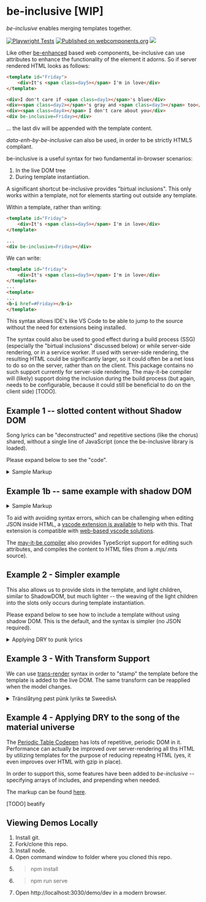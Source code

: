 # be-inclusive [WIP]

*be-inclusive* enables merging templates together.  

[![Playwright Tests](https://github.com/bahrus/be-inclusive/actions/workflows/CI.yml/badge.svg?branch=baseline)](https://github.com/bahrus/be-inclusive/actions/workflows/CI.yml)
[![Published on webcomponents.org](https://img.shields.io/badge/webcomponents.org-published-blue.svg)](https://www.webcomponents.org/element/be-inclusive)
<a href="https://nodei.co/npm/be-inclusive/"><img src="https://nodei.co/npm/be-inclusive.png"></a>


Like other [be-enhanced](https://github.com/bahrus/be-enhanced) based web components, be-inclusive can use attributes to enhance the functionality of the element it adorns.  So if server rendered HTML looks as follows:

```html
<template id="Friday">
    <div>It's <span class=day5></span> I'm in love</div>
</template>

<div>I don't care if <span class=day1></span>'s blue</div>
<div><span class=day2></span>'s gray and <span class=day3></span> too</div>
<div><span class=day4></span> I don't care about you</div>
<div be-inclusive=Friday></div>
```

... the last div will be appended with the template content.

*data-enh-by-be-inclusive* can also be used, in order to be strictly HTML5 compliant.

be-inclusive is a useful syntax for two fundamental in-browser scenarios:

1.  In the live DOM tree
2.  During template instantiation.

A significant shortcut be-inclusive provides "birtual inclusions".  This only works within a template, not for elements starting out outside any template.

Within a template, rather than writing:

```html
<template id="Friday">
    <div>It's <span class=day5></span> I'm in love</div>
</template>

...
<div be-inclusive=Friday></div>

```

We can write:

```html
<template id="friday">
    <div>It's <span class=day5></span> I'm in love</div>
</template>
...
<template>
...
<b-i href=#Friday></b-i>
</template>

```

This syntax allows IDE's like VS Code to be able to jump to the source without the need for extensions being installed.

The syntax could also be used to good effect during a build process (SSG) (especially the "birtual inclusions" discussed below) or while server-side rendering, or in a service worker.  If used with server-side rendering, the resulting HTML could be significantly larger, so it could often be a net loss to do so on the server, rather than on the client.  This package contains no such support currently for server-side rendering.  The may-it-be compiler will (likely) support doing the inclusion during the build process (but again, needs to be configurable, because it could still be beneficial to do on the client side) [TODO].


## Example 1 -- slotted content without Shadow DOM

Song lyrics can be "deconstructed" and repetitive sections (like the chorus) shared, without a single line of JavaScript (once the be-inclusive library is loaded).

Please expand below to see the "code".

<details>
<summary>Sample Markup</summary>

```html
<style>
    div {
    background-color: cornsilk;
    }
</style>
    
<h3><a href="https://www.youtube.com/watch?v=eAfyFTzZDMM" target="_blank">Beautiful</a></h3>
<h4>Christina Aguilera</h4>

<p>Don't look at me</p>
<p>
    <div>Everyday is so wonderful</div>
    <div>Then suddenly</div>
    <div>It's hard to breathe</div>
    <div>Now and then I get insecure</div>
    <div>From all the pain</div>
    <div>I'm so ashamed</div>
</p>


<template id=beautiful>
    <div>
        <slot-bot name=subjectIs></slot-bot> beautiful
    </div>
</template>
<template id=down>
    <div>So don't you bring me down today</div>
</template>
<template id=chorus>
    <b-i href=#beautiful>
        <span slot-bot=subjectIs>
            <slot-bot name=subjectIs1></slot-bot>
        </span>
    </b-i>

    <div>No matter what they say</div>
    <div prop-pronoun>Words
        <slot-bot name=verb1></slot-bot> bring
        <slot-bot name=pronoun1></slot-bot> down</div>
    <div>Oh no</div>
    <b-i href=#beautiful>
        <span slot-bot=subjectIs>
            <slot-bot name=subjectIs2></slot-bot>
        </span>
    </b-i>
    <div>In every single way</div>
    <div>Yes words
        <slot-bot name=verb2></slot-bot> bring
        <slot-bot name=pronoun2></slot-bot> down
    </div>
    <div>Oh no</div>

    <div be-inclusive=down></div>
</template>

<div be-inclusive=chorus>
    <span slot-bot=verb1>can't</span>
    <span slot-bot=verb2>can't</span>
    <span slot-bot=pronoun1>me</span>
    <span slot-bot=pronoun2>me</span>
    <span slot-bot=subjectIs1>I am</span>
    <span slot-bot=subjectIs2>I am</span>
</div>



<p>
    <div>To all your friends you're delirious</div>
    <div>So consumed</div>
    <div>In all your doom, ooh</div>
    <div>Trying hard to fill the emptiness</div>
    <div>The pieces gone</div>
    <div>Left the puzzle undone</div>
    <div>Ain't that the way it is</div>
</p>
<p>
    <div be-inclusive=chorus>
        <span slot-bot=verb1>can't</span>
        <span slot-bot=verb2>can't</span>
        <span slot-bot=pronoun1>you</span>
        <span slot-bot=pronoun2>you</span>
        <span slot-bot=subjectIs1>You are</span>
        <span slot-bot=subjectIs2>You are</span>
    </div>
</p>
<br>
<template id=no-matter>
    No matter what we <slot-bot name=verb1></slot-bot> (no matter what we <slot-bot name=verb2></slot-bot>)
</template>
<div be-inclusive=no-matter>
    <span slot-bot=verb1>do</span>
    <span slot-bot=verb2>do</span>
</div>
<br>
<div be-inclusive=no-matter>
    <span slot-bot=verb1>say</span>
    <span slot-bot=verb2>say</span>
</div>

<div>We're the song inside the tune (yeah, oh yeah)</div>
<div>Full of beautiful mistakes</div>
<p>
    <div>And everywhere we go (and everywhere we go)</div>
    <div>The sun will always shine (the sun will always, always, shine)</div>
    <div>And tomorrow we might awake</div>
    <div>On the other side</div>
</p>
<p>
    <div be-inclusive=chorus>
        <span slot-bot=verb1>won't</span>
        <span slot-bot=verb2>can't</span>
        <span slot-bot=pronoun1>us</span>
        <span slot-bot=pronoun2>us</span>
        <span slot-bot=subjectIs1>We are</span>
        <span slot-bot=subjectIs2>We are</span>
    </div>
</p>
<p>
    <div>Oh, oh</div>
    <div>Don't you bring me down today</div>
    <div>Don't you bring me down, ooh</div>
    <div>Today</div>
</p>

```
</details>

## Example 1b -- same example with shadow DOM

<details>
<summary>Sample Markup</summary>

```html
    <style>
        div {
        background-color: cornsilk;
        }
    </style>
        
    <h3><a href="https://www.youtube.com/watch?v=eAfyFTzZDMM" target="_blank">Beautiful</a></h3>
    <h4>Christina Aguilera</h4>
    
    <p>Don't look at me</p>
    <p>
        <div>Everyday is so wonderful</div>
        <div>Then suddenly</div>
        <div>It's hard to breathe</div>
        <div>Now and then I get insecure</div>
        <div>From all the pain</div>
        <div>I'm so ashamed</div>
    </p>


    <template id=beautiful>
        <style>
            div {
                background-color: burlywood;
            }
        </style>
    
        <div>
            <slot name=subjectIs></slot> beautiful
        </div>
    </template>
    <template id=down>
        <div>So don't you bring me down today</div>
    </template>
    <template id=chorus>
        <b-i href=#beautiful shadowrootmode=open>
            <span slot=subjectIs>
                <slot name=subjectIs1></slot>
            </span>
        </b-i>

        <div>No matter what they say</div>
        <div prop-pronoun>Words
            <slot name=verb1></slot> bring
            <slot name=pronoun1></slot> down</div>
        <div>Oh no</div>
        <b-i href=#beautiful shadowrootmode=open>
            <span slot=subjectIs>
                <slot name=subjectIs2></slot>
            </span>
        </b-i>
        <div>In every single way</div>
        <div>Yes words
            <slot name=verb2></slot> bring
            <slot name=pronoun2></slot> down
        </div>
        <div>Oh no</div>

        <div be-inclusive=down></div>
    </template>

    <div  be-inclusive='{
        "of": "chorus",
        "shadowRootMode": "open"
    }'>
        <span slot=verb1>can't</span>
        <span slot=verb2>can't</span>
        <span slot=pronoun1>me</span>
        <span slot=pronoun2>me</span>
        <span slot=subjectIs1>I am</span>
        <span slot=subjectIs2>I am</span>
    </div>



    <p>
        <div>To all your friends you're delirious</div>
        <div>So consumed</div>
        <div>In all your doom, ooh</div>
        <div>Trying hard to fill the emptiness</div>
        <div>The pieces gone</div>
        <div>Left the puzzle undone</div>
        <div>Ain't that the way it is</div>
    </p>
    <p>
        <div be-inclusive='{
            "of": "chorus",
            "shadowRootMode": "open"
        }'>
            <span slot=verb1>can't</span>
            <span slot=verb2>can't</span>
            <span slot=pronoun1>you</span>
            <span slot=pronoun2>you</span>
            <span slot=subjectIs1>You are</span>
            <span slot=subjectIs2>You are</span>
        </div>
    </p>
    <br>
    <template id=no-matter>
        <style>
            div {
                background-color: rgb(221, 255, 205);
            }
        </style>
        <div>
            No matter what we <slot name=verb1></slot> (no matter what we <slot name=verb2></slot>)
        </div>
        
    </template>
    <div be-inclusive='{
        "of": "no-matter",
        "shadowRootMode": "open"
    }'>
        <span slot=verb1>do</span>
        <span slot=verb2>do</span>
    </div>
    <br>
    <div be-inclusive='{
        "of": "no-matter",
        "shadowRootMode": "open"
    }'>
        <span slot=verb1>say</span>
        <span slot=verb2>say</span>
    </div>

    <div>We're the song inside the tune (yeah, oh yeah)</div>
    <div>Full of beautiful mistakes</div>
    <p>
        <div>And everywhere we go (and everywhere we go)</div>
        <div>The sun will always shine (the sun will always, always, shine)</div>
        <div>And tomorrow we might awake</div>
        <div>On the other side</div>
    </p>
    <p>
        <div be-inclusive='{
            "of": "chorus",
            "shadowRootMode": "open"
        }'>
            <span slot=verb1>won't</span>
            <span slot=verb2>can't</span>
            <span slot=pronoun1>us</span>
            <span slot=pronoun2>us</span>
            <span slot=subjectIs1>We are</span>
            <span slot=subjectIs2>We are</span>
        </div>
    </p>
    <p>
        <div>Oh, oh</div>
        <div>Don't you bring me down today</div>
        <div>Don't you bring me down, ooh</div>
        <div>Today</div>
    </p>

```
</details>


To aid with avoiding syntax errors, which can be challenging when editing JSON inside HTML, a [vscode extension is available](https://marketplace.visualstudio.com/items?itemName=andersonbruceb.json-in-html) to help with this.  That extension is compatible with [web-based vscode solutions](https://github.dev/bahrus/be-inclusive).

The [may-it-be compiler](https://github.div/bahrus/may-it-be) also provides TypeScript support for editing such attributes, and compiles the content to HTML files (from a *.mjs/*.mts source).

## Example 2 - Simpler example


This also allows us to provide slots in the template, and light children, similar to ShadowDOM, but much lighter -- the weaving of the light children into the slots only occurs during template instantiation.


Please expand below to see how to include a template without using shadow DOM.  This is the default, and the syntax is simpler (no JSON required).

<details>
<summary>Applying DRY to punk lyrics</summary>

```html
    <a rel=noopener href="https://www.youtube.com/watch?v=tWbrAWmhDwY" target="_blank">Something's gone wrong again</a>
    <template id="title">Something's gone wrong again</template>
    <template id="title2">Something goes wrong again</template>
    <template id="again">And again</template>
    <template id="again2">And again, and again, again and something's gone wrong again</template>
    <template id="again3">And again, and again, again and something goes wrong again</template>
    <template id="agains">
        <b-i href=#again></b-i><br>
        <b-i href=#again2></b-i><br>
        <b-i href=#title></b-i>
    </template>
    <template id="agains2">
        <b-i href=#title2></b-i><br>
        <b-i href=#again></b-i><br>
        <b-i href=#again3></b-i><br>
        <b-i href=#title2></b-i>
    </template>
    <template id="bus">
        <span>Nothing ever happens to people like us</span><br>
        <span>'Cept we miss the bus, something goes wrong again</span><br>
        <span>Need a smoke, use my last fifty P.</span><br>
        <span>But the machine is broke, something's gone wrong again</span>
    </template>
    <template id=main>
        <div>
            <span>Tried to find my sock</span><br>
            <span>No good, it's lost</span><br>
            <b-i href=#title></b-i><br>
            <span>Need a shave</span><br>
            <span>Cut myself, need a new blade</span><br>
            <b-i href=#title></bi>
        </div>
        <b-i href=#agains></b-i>
        <div>
            <span>Tried to fry an egg</span><br>
            <span>Broke the yolk, no joke</span><br>
            <title bi></title><br>
            <span>Look at my watch, just to tell the time but the hand's come off mine</span><br>
            <title bi></title><br>
            <title bi></title>
        </div>
        <b-i href=#agains></b-i>
        <b-i href=#bus></b-i>
        <b-i href=#agains></b-i>
        <b-i href=#agains></b-i>
        <b-i href=#bus></b-i>
        <b-i href=#agains></b-i>
        <div>
            <span>I turned up early in time for our date</span><br>
            <span>But then you turn up late, something goes wrong again</span><br>
            <span>Need a drink, go to the pub</span><br>
            <span>But the bugger's shut, something goes wrong again</span>
        </div>
        <div>
            <b-i href=#title2></b-i><br>
            <b-i href=#again></b-i><br>
            <b-i href=#again3></b-i>
            <span>Ah, something goes wrong again</span><br>
            <b-i href=#title2></b-i><br>
            <b-i href=#title2></b-i>
        </div>
    </template>

    <div be-inclusive="main"></div>

    <style>
        div{
            padding-top:20px;
            padding-bottom: 20px;
        }
    </style>
```

</details>

## Example 3 - With Transform Support

We can use [trans-render](https://github.com/bahrus/trans-render) syntax in order to "stamp" the template before the template is added to the live DOM.  The same transform can be reapplied when the model changes.

<details>
    <summary>Tränslåtyng pøst pünk lyriks tø Sweedisλ</summary>

```html
<a href="https://www.youtube.com/watch?v=ucX9hVCQT_U" target="_blank">Friday I'm in Love</a>
<button id="changeDays" onclick="updateModel()">Wi not trei a holiday in Sweeden this yer</button>
<script>
    function updateModel(){
        const model = {
            day1: 'måndag', day2: 'tisdag', day3: 'onsdag', day4: 'torsdag', day5: 'fredag',
            day6: 'lördag', day7: 'söndag',
        };
        target.beEnhanced.beInclusive.model = model;
        //target.setAttribute('be-inclusive', JSON.stringify({model}));
    }
</script>
<template id="Friday">
    <div>It's <span class=day5></span> I'm in love</div>
</template>
<template id="Opening">
    <div class=stanza>
        <div>I don't care if <span class=day1></span>'s blue</div>
        <div><span class=day2></span>'s gray and <span class=day3></span> too</div>
        <div><span class=day4></span> I don't care about you</div>
        <b-i href=#Friday></b-i>
    </div>
</template>

<template id="love">
    <b-i href=#Opening></b-i>
    <div class="stanza">
        <div><span class=day1></span> you can fall apart</div>
        <div><span class=day2></span> <span class=day3></span> break my heart</div>
        <div>Oh, <span class=day4></span> doesn't even start</div>
        <b-i href=#Friday></b-i>
    </div>
    <div class="stanza">
        <div><span class=day6></span> wait</div>
        <div>And <span class=day7></span> always comes too late</div>
        <div>But <span class=day5></span> never hesitate</div>
    </div>

    <div class="stanza">
        <div>I don't care if <span class=day1></span>'s black</div>
        <div><span class=day2></span>, <span class=day3></span> heart attack</div>
        <div><span class=day4></span> never looking back</div>
        <b-i href=#Friday></b-i>
    </div>
    <div class="stanza">
        <div><span class=day1></span> you can hold your head</div>
        <div><span class=day2></span>, <span class=day3></span> stay in bed</div>
        <div>Or <span class=day4></span> watch the walls instead</div>
        <b-i href=#Friday></b-i>
    </div>
    <div class="stanza">
        <div><span class=day6></span> wait</div>
        <div>And <span class=day7></span> always comes too late</div>
        <div>But <span class=day5></span> never hesitate</div>
    </div>
    <div class="stanza">
        <div>Dressed up to the eyes</div>
        <div>It's a wonderful surprise</div>
        <div>To see your shoes and your spirits rise</div>
        <div>Throwing out your frown</div>
        <div>And just smiling at the sound</div>
        <div>And as sleek as a shriek</div>
        <div>Spinning round and round</div>
        <div>Always take a big bite</div>
        <div>It's such a gorgeous sight</div>
        <div>To see you in the middle of the night</div>
        <div>You can never get enough</div>
        <div>Enough of this stuff</div>
        <div>It's <span class=day5></span></div>
        <div>I'm in love</div>
    </div>
    <div be-inclusive=Opening class="stanza"></div>
    <div class="stanza">
        <div><span class=day1></span> you can fall apart</div>
        <div><span class=day2></span>, <span class=day3></span> break my heart</div>
        <div><span class=day4></span> doesn't even start</div>
        <b-i href=#Friday></b-i>
    </div>
    <style>
        .stanza{
        padding-top: 20px;
    }
</style>
</template>
<div id=target be-inclusive='{
    "of": "love",
    "model": {
        "day1": "Monday",
        "day2": "Tuesday",
        "day3": "Wednesday",
        "day4": "Thursday",
        "day5": "Friday",
        "day6": "Saturday",
        "day7": "Sunday"
    },
    "transform":{
        ".day1": "day1",
        ".day2": "day2",
        ".day3": "day3",
        ".day4": "day4",
        ".day5": "day5",
        ".day6": "day6",
        ".day7": "day7"
        
    }
}'></div>
```

</details>

## Example 4 - Applying DRY to the song of the material universe


The [Periodic Table Codepen](https://codepen.io/mikegolus/pen/OwrPgB) has lots of repetitive, periodic DOM in it.  Performance can actually be improved over server-rendering all ths HTML by utilizing templates for the purpose of reducing repeatng HTML (yes, it even improves over HTML with gzip in place).

In order to support this, some features have been added to *be-inclusive* -- specifying arrays of includes, and prepending when needed.

The markup can be found [here](https://github.com/bahrus/be-inclusive/blob/baseline/demo/periodic_table.html).


[TODO] beatify

## Viewing Demos Locally

1.  Install git.
2.  Fork/clone this repo.
3.  Install node.
4.  Open command window to folder where you cloned this repo.
5.  > npm install
6.  > npm run serve
7.  Open http://localhost:3030/demo/dev in a modern browser.













